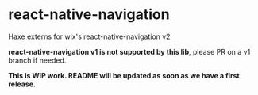 # react-native-navigation
Haxe externs for wix's react-native-navigation v2

**react-native-navigation v1 is not supported by this lib**, please PR on a v1 branch if needed.

**This is WIP work. README will be updated as soon as we have a first release.**